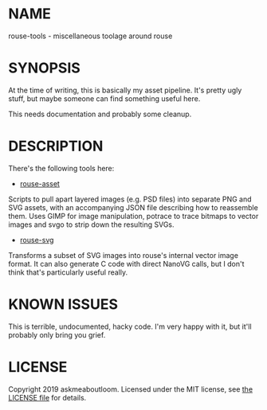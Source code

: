 # NAME

rouse-tools - miscellaneous toolage around rouse

# SYNOPSIS

At the time of writing, this is basically my asset pipeline. It's pretty ugly stuff, but maybe someone can find something useful here.

This needs documentation and probably some cleanup.

# DESCRIPTION

There's the following tools here:

* [rouse-asset](rouse-asset)

Scripts to pull apart layered images (e.g. PSD files) into separate PNG and SVG assets, with an accompanying JSON file describing how to reassemble them. Uses GIMP for image manipulation, potrace to trace bitmaps to vector images and svgo to strip down the resulting SVGs.

* [rouse-svg](rouse-svg)

Transforms a subset of SVG images into rouse's internal vector image format. It can also generate C code with direct NanoVG calls, but I don't think that's particularly useful really.

# KNOWN ISSUES

This is terrible, undocumented, hacky code. I'm very happy with it, but it'll probably only bring you grief.

# LICENSE

Copyright 2019 askmeaboutloom. Licensed under the MIT license, see [the LICENSE file](../LICENSE) for details.
